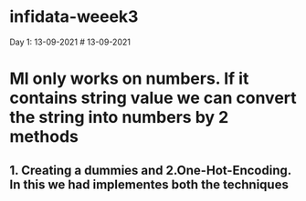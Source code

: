 # infidata-weeek3

Day 1: 13-09-2021 # 13-09-2021
# Ml only works on numbers. If it contains string value we can convert the string into numbers by 2 methods
## 1. Creating a dummies and 2.One-Hot-Encoding. In this we had implementes both the techniques
